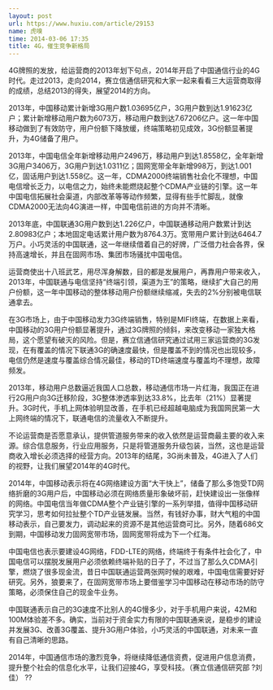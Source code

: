 ```yaml
---
layout: post
url: https://www.huxiu.com/article/29153
name: 虎嗅
time: 2014-03-06 17:35
title: 4G，催生竞争新格局
---
```

4G牌照的发放，给运营商的2013年划下句点，2014年开启了中国通信行业的4G时代。走过2013，走向2014，赛立信通信研究和大家一起来看看三大运营商取得的成绩，总结2013的得失，展望2014的方向。

2013年，中国移动累计新增3G用户数1.03695亿户，3G用户数到达1.91623亿户；累计新增移动用户数为6073万，移动用户数到达7.67206亿户。这一年中国移动做到了有效防守，用户份额下降放缓，终端策略初见成效，3G份额显著提升，为4G储备了用户。

2013年，中国电信全年新增移动用户2496万，移动用户到达1.8558亿，全年新增3G用户3406万，3G用户到达1.0311亿；固网宽带全年新增998万，到达1.001亿，固话用户到达1.558亿。这一年，CDMA2000终端销售社会化不理想，中国电信增长乏力，以电信之力，始终未能燃烧起整个CDMA产业链的引擎。这一年中国电信拓展社会渠道，内部改革等等动作频繁，显得有些手忙脚乱，就像CDMA2000无法向4G演进一样，中国电信前进的方向并不清晰。

2013年底，中国联通3G用户数到达1.226亿户，中国联通移动用户数累计到达2.80983亿户；本地固定电话累计用户数为8764.3万。宽带用户累计到达6464.7万户。小巧灵活的中国联通，这一年继续借着自己的好牌，广泛借力社会各界，保持高速增长，并且在固网市场、集团市场骚扰中国电信。

运营商使出十八班武艺，用尽浑身解数，目的都是发展用户，再靠用户带来收入，2013年，中国联通与电信坚持“终端引领，渠道为王”的策略，继续扩大自己的用户份额，这一年中国移动的整体移动用户份额继续缩减，失去的2%分别被电信联通拿去。

在3G市场上，由于中国移动发力3G终端销售，特别是MIFI终端，在数据上来看，中国移动的3G用户份额显著提升，通过3G牌照的倾斜，来改变移动一家独大格局，这个愿望有破灭的风险。但是，赛立信通信研究通过试用三家运营商的3G发现，在有覆盖的情况下联通3G的确速度最快，但是覆盖不到的情况也出现较多，电信仍然是速度与覆盖综合情况最佳，移动的TD终端速度与覆盖均不理想，故障频发。

2013年，移动用户总数逼近我国人口总数，移动通信市场一片红海，我国正在进行2G用户向3G迁移阶段，3G整体渗透率到达33.8%，比去年（21%）显著提升。3G时代，手机上网体验明显改善，在手机已经超越电脑成为我国网民第一大上网终端的情况下，联通电信的流量收入不断提升。

不论运营商是否愿意承认，提供管道服务带来的收入依然是运营商最主要的收入来源。综合信息服务，行业应用服务，只是将管道服务升级包装，当然，这也是运营商收入增长必须选择的经营方向。2013年的结尾，3G尚未普及，4G进入了人们的视野，让我们展望2014年的4G时代。

2014年，中国移动表示将在4G网络建设方面“大干快上”，储备了那么多饱受TD网络折磨的3G用户后，中国移动必须在网络质量形象破坏前，赶快建设出一张像样的网络。中国电信当年做CDMA整个产业链引擎的一系列举措，值得中国移动研究学习，思考如何拉扯整个TD产业链发展。当然，有钱好办事，财大气粗的中国移动表示，自己要发力，调动起来的资源不是其他运营商可比。另外，随着686文到期，中国移动发力固网宽带市场，固网宽带将成为下一个红海。

中国电信也表示要建设4G网络，FDD-LTE的网络，终端终于有条件社会化了，中国电信可以摆脱发展用户必须依赖终端补贴的日子了，不过当了那么久CDMA引擎，燃烧了很多现金流，昔日中国联通运营两张网时候的艰难，中国电信需要好好研究。另外，狼要来了，在固网宽带市场上要借鉴学习中国移动在移动市场的防守策略，必须保住自己的现金牛业务。

中国联通表示自己的3G速度不比别人的4G慢多少，对于手机用户来说，42M和100M体验差不多。确实，当前对于资金实力有限的中国联通来说，是稳步的建设并发展3G、改善3G覆盖、提升3G用户体验，小巧灵活的中国联通，对未来一直有自己清晰的思路。

2014年，中国通信市场的激烈竞争，将继续降低通信资费，促进用户信息消费，提升整个社会的信息化水平，让我们迎接4G，享受科技。（赛立信通信研究部 ?刘佳） ??

